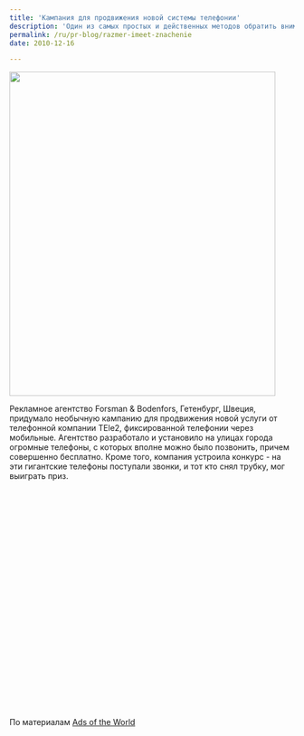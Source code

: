 ```yaml
---
title: 'Кампания для продвижения новой системы телефонии'
description: 'Один из самых простых и действенных методов обратить внимание на что-то - сделать это &quot;что-то&quot; большим.'
permalink: /ru/pr-blog/razmer-imeet-znachenie
date: 2010-12-16

---
```


<img src="{{ site.assets }}/upload/tele2_giant_phone.jpg" alt="" class="post__img" width="470" height="573">

Рекламное агентство Forsman & Bodenfors, Гетенбург, Швеция, придумало необычную кампанию для продвижения новой услуги от телефонной компании TEle2, фиксированной телефонии через мобильные. Агентство разработало и установило на улицах города огромные телефоны, с которых вполне можно было позвонить, причем совершенно бесплатно. Кроме того, компания устроила конкурс - на эти гигантские телефоны поступали звонки, и тот кто снял трубку, мог выиграть приз.

<object width="640" height="390"><param name="movie" value="http://www.youtube.com/v/789y0CUKkzc&hl=en_US&feature=player_embedded&version=3"></param><param name="allowFullScreen" value="true"></param><param name="allowScriptAccess" value="always"></param><embed src="http://www.youtube.com/v/789y0CUKkzc&amp;hl=en_US&amp;feature=player_embedded&amp;version=3" type="application/x-shockwave-flash" allowfullscreen="true" allowscriptaccess="always" width="640" height="390"></embed></object>

По материалам <a href="http://www.adsoftheworld.com">Ads of the World</a>


